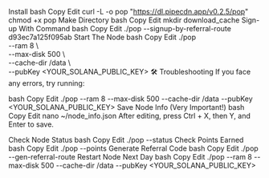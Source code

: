 Install
bash
Copy
Edit
curl -L -o pop "https://dl.pipecdn.app/v0.2.5/pop"
chmod +x pop
Make Directory
bash
Copy
Edit
mkdir download_cache
Sign-up With Command
bash
Copy
Edit
./pop --signup-by-referral-route d93ec7a125f095ab
Start The Node
bash
Copy
Edit
./pop \
  --ram 8 \              
  --max-disk 500 \       
  --cache-dir /data \    
  --pubKey <YOUR_SOLANA_PUBLIC_KEY>
🛠 Troubleshooting
If you face any errors, try running:

bash
Copy
Edit
./pop --ram 8 --max-disk 500 --cache-dir /data --pubKey <YOUR_SOLANA_PUBLIC_KEY>
Save Node Info (Very Important!)
bash
Copy
Edit
nano ~/node_info.json
After editing, press Ctrl + X, then Y, and Enter to save.

Check Node Status
bash
Copy
Edit
./pop --status
Check Points Earned
bash
Copy
Edit
./pop --points
Generate Referral Code
bash
Copy
Edit
./pop --gen-referral-route
Restart Node Next Day
bash
Copy
Edit
./pop --ram 8 --max-disk 500 --cache-dir /data --pubKey <YOUR_SOLANA_PUBLIC_KEY>
